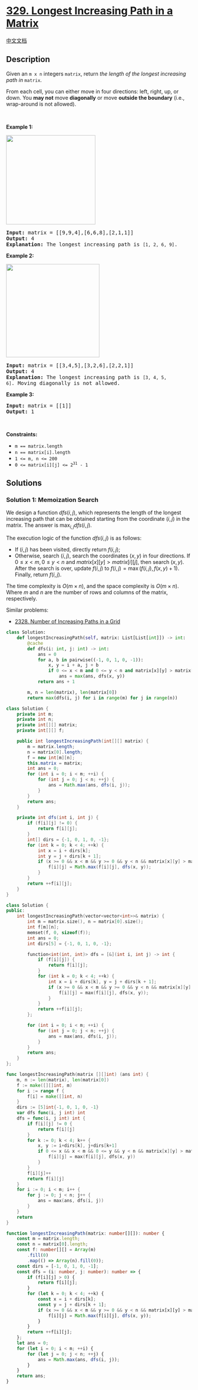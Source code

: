 # [329. Longest Increasing Path in a Matrix](https://leetcode.com/problems/longest-increasing-path-in-a-matrix)

[中文文档](/solution/0300-0399/0329.Longest%20Increasing%20Path%20in%20a%20Matrix/README.md)

<!-- tags:Depth-First Search,Breadth-First Search,Graph,Topological Sort,Memoization,Array,Dynamic Programming,Matrix -->

## Description

<p>Given an <code>m x n</code> integers <code>matrix</code>, return <em>the length of the longest increasing path in </em><code>matrix</code>.</p>

<p>From each cell, you can either move in four directions: left, right, up, or down. You <strong>may not</strong> move <strong>diagonally</strong> or move <strong>outside the boundary</strong> (i.e., wrap-around is not allowed).</p>

<p>&nbsp;</p>
<p><strong class="example">Example 1:</strong></p>
<img alt="" src="./images/grid1.jpg" style="width: 242px; height: 242px;" />
<pre>
<strong>Input:</strong> matrix = [[9,9,4],[6,6,8],[2,1,1]]
<strong>Output:</strong> 4
<strong>Explanation:</strong> The longest increasing path is <code>[1, 2, 6, 9]</code>.
</pre>

<p><strong class="example">Example 2:</strong></p>
<img alt="" src="./images/tmp-grid.jpg" style="width: 253px; height: 253px;" />
<pre>
<strong>Input:</strong> matrix = [[3,4,5],[3,2,6],[2,2,1]]
<strong>Output:</strong> 4
<strong>Explanation: </strong>The longest increasing path is <code>[3, 4, 5, 6]</code>. Moving diagonally is not allowed.
</pre>

<p><strong class="example">Example 3:</strong></p>

<pre>
<strong>Input:</strong> matrix = [[1]]
<strong>Output:</strong> 1
</pre>

<p>&nbsp;</p>
<p><strong>Constraints:</strong></p>

<ul>
	<li><code>m == matrix.length</code></li>
	<li><code>n == matrix[i].length</code></li>
	<li><code>1 &lt;= m, n &lt;= 200</code></li>
	<li><code>0 &lt;= matrix[i][j] &lt;= 2<sup>31</sup> - 1</code></li>
</ul>

## Solutions

### Solution 1: Memoization Search

We design a function $dfs(i, j)$, which represents the length of the longest increasing path that can be obtained starting from the coordinate $(i, j)$ in the matrix. The answer is $\max_{i, j} \textit{dfs}(i, j)$.

The execution logic of the function $dfs(i, j)$ is as follows:

-   If $(i, j)$ has been visited, directly return $\textit{f}(i, j)$;
-   Otherwise, search $(i, j)$, search the coordinates $(x, y)$ in four directions. If $0 \le x < m, 0 \le y < n$ and $matrix[x][y] > matrix[i][j]$, then search $(x, y)$. After the search is over, update $\textit{f}(i, j)$ to $\textit{f}(i, j) = \max(\textit{f}(i, j), \textit{f}(x, y) + 1)$. Finally, return $\textit{f}(i, j)$.

The time complexity is $O(m \times n)$, and the space complexity is $O(m \times n)$. Where $m$ and $n$ are the number of rows and columns of the matrix, respectively.

Similar problems:

-   [2328. Number of Increasing Paths in a Grid](https://github.com/doocs/leetcode/blob/main/solution/2300-2399/2328.Number%20of%20Increasing%20Paths%20in%20a%20Grid/README_EN.md)

<!-- tabs:start -->

```python
class Solution:
    def longestIncreasingPath(self, matrix: List[List[int]]) -> int:
        @cache
        def dfs(i: int, j: int) -> int:
            ans = 0
            for a, b in pairwise((-1, 0, 1, 0, -1)):
                x, y = i + a, j + b
                if 0 <= x < m and 0 <= y < n and matrix[x][y] > matrix[i][j]:
                    ans = max(ans, dfs(x, y))
            return ans + 1

        m, n = len(matrix), len(matrix[0])
        return max(dfs(i, j) for i in range(m) for j in range(n))
```

```java
class Solution {
    private int m;
    private int n;
    private int[][] matrix;
    private int[][] f;

    public int longestIncreasingPath(int[][] matrix) {
        m = matrix.length;
        n = matrix[0].length;
        f = new int[m][n];
        this.matrix = matrix;
        int ans = 0;
        for (int i = 0; i < m; ++i) {
            for (int j = 0; j < n; ++j) {
                ans = Math.max(ans, dfs(i, j));
            }
        }
        return ans;
    }

    private int dfs(int i, int j) {
        if (f[i][j] != 0) {
            return f[i][j];
        }
        int[] dirs = {-1, 0, 1, 0, -1};
        for (int k = 0; k < 4; ++k) {
            int x = i + dirs[k];
            int y = j + dirs[k + 1];
            if (x >= 0 && x < m && y >= 0 && y < n && matrix[x][y] > matrix[i][j]) {
                f[i][j] = Math.max(f[i][j], dfs(x, y));
            }
        }
        return ++f[i][j];
    }
}
```

```cpp
class Solution {
public:
    int longestIncreasingPath(vector<vector<int>>& matrix) {
        int m = matrix.size(), n = matrix[0].size();
        int f[m][n];
        memset(f, 0, sizeof(f));
        int ans = 0;
        int dirs[5] = {-1, 0, 1, 0, -1};

        function<int(int, int)> dfs = [&](int i, int j) -> int {
            if (f[i][j]) {
                return f[i][j];
            }
            for (int k = 0; k < 4; ++k) {
                int x = i + dirs[k], y = j + dirs[k + 1];
                if (x >= 0 && x < m && y >= 0 && y < n && matrix[x][y] > matrix[i][j]) {
                    f[i][j] = max(f[i][j], dfs(x, y));
                }
            }
            return ++f[i][j];
        };

        for (int i = 0; i < m; ++i) {
            for (int j = 0; j < n; ++j) {
                ans = max(ans, dfs(i, j));
            }
        }
        return ans;
    }
};
```

```go
func longestIncreasingPath(matrix [][]int) (ans int) {
	m, n := len(matrix), len(matrix[0])
	f := make([][]int, m)
	for i := range f {
		f[i] = make([]int, n)
	}
	dirs := [5]int{-1, 0, 1, 0, -1}
	var dfs func(i, j int) int
	dfs = func(i, j int) int {
		if f[i][j] != 0 {
			return f[i][j]
		}
		for k := 0; k < 4; k++ {
			x, y := i+dirs[k], j+dirs[k+1]
			if 0 <= x && x < m && 0 <= y && y < n && matrix[x][y] > matrix[i][j] {
				f[i][j] = max(f[i][j], dfs(x, y))
			}
		}
		f[i][j]++
		return f[i][j]
	}
	for i := 0; i < m; i++ {
		for j := 0; j < n; j++ {
			ans = max(ans, dfs(i, j))
		}
	}
	return
}
```

```ts
function longestIncreasingPath(matrix: number[][]): number {
    const m = matrix.length;
    const n = matrix[0].length;
    const f: number[][] = Array(m)
        .fill(0)
        .map(() => Array(n).fill(0));
    const dirs = [-1, 0, 1, 0, -1];
    const dfs = (i: number, j: number): number => {
        if (f[i][j] > 0) {
            return f[i][j];
        }
        for (let k = 0; k < 4; ++k) {
            const x = i + dirs[k];
            const y = j + dirs[k + 1];
            if (x >= 0 && x < m && y >= 0 && y < n && matrix[x][y] > matrix[i][j]) {
                f[i][j] = Math.max(f[i][j], dfs(x, y));
            }
        }
        return ++f[i][j];
    };
    let ans = 0;
    for (let i = 0; i < m; ++i) {
        for (let j = 0; j < n; ++j) {
            ans = Math.max(ans, dfs(i, j));
        }
    }
    return ans;
}
```

<!-- tabs:end -->

<!-- end -->
